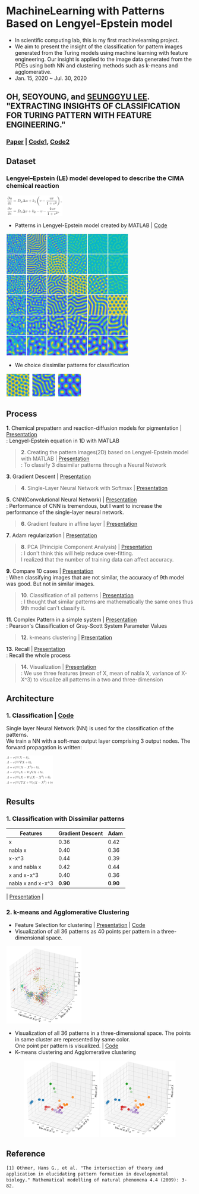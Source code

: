 # MachineLearning with Patterns Based on Lengyel-Epstein model
- In scientific computing lab, this is my first machinelearning project.  
- We aim to present the insight of the classification for pattern images generated from the Turing models using machine learning with feature engineering. Our insight is applied to the image data generated from the PDEs using both NN and clustering methods such as k-means and agglomerative.
- Jan. 15, 2020 ~ Jul. 30, 2020

## OH, SEOYOUNG, and [SEUNGGYU LEE](https://sites.google.com/view/sglee/home). "EXTRACTING INSIGHTS OF CLASSIFICATION FOR TURING PATTERN WITH FEATURE ENGINEERING."  
### [Paper](http://ksiam-editor.s3.amazonaws.com/1601252749955-jksiam-2020v24p321.pdf) | [Code1](https://github.com/OH-Seoyoung/MachineLearning_with_Patterns_Based_on_Lengyel-Epstein_model/tree/master/Classification_of_Pattern_Images), [Code2](https://github.com/OH-Seoyoung/MachineLearning_with_Patterns_Based_on_Lengyel-Epstein_model/tree/master/Clustering_with_features)  

## Dataset
### Lengyel–Epstein (LE) model developed to describe the CIMA chemical reaction

<img src="https://github.com/OH-Seoyoung/MachineLearning_with_Patterns_Based_on_Lengyel-Epstein_model/blob/master/MD_images/LE.png?raw=True" width="30%">

- Patterns in Lengyel-Epstein model created by MATLAB | [Code](https://github.com/OH-Seoyoung/MachineLearning_with_Patterns_Based_on_Lengyel-Epstein_model/tree/master/Lengyel-Epstein_patterns)  

<img src="https://github.com/OH-Seoyoung/MachineLearning_with_Patterns_Based_on_Lengyel-Epstein_model/blob/master/MD_images/pattern.jpg?raw=True" width="65%">

- We choice dissimilar patterns for classification
<img src="https://github.com/OH-Seoyoung/MachineLearning_with_Patterns_Based_on_Lengyel-Epstein_model/blob/master/MD_images/dissimilar_patterns.jpg?raw=True" width="40%">

## Process
**1**. Chemical prepattern and reaction-diffusion models for pigmentation | [Presentation](https://github.com/OH-Seoyoung/MachineLearning_with_Patterns_Based_on_Lengyel-Epstein_model/blob/master/Presentation/1.%2020200115.pdf)  
    : Lengyel-Epstein equation in 1D with MATLAB  
      
> **2**. Creating the pattern images(2D) based on Lengyel-Epstein model with MATLAB | [Presentation](https://github.com/OH-Seoyoung/MachineLearning_with_Patterns_Based_on_Lengyel-Epstein_model/blob/master/Presentation/2.%2020200212.pdf)  
    : To classify 3 dissimilar patterns through a Neural Network  
      
**3**. Gradient Descent | [Presentation](https://github.com/OH-Seoyoung/MachineLearning_with_Patterns_Based_on_Lengyel-Epstein_model/blob/master/Presentation/3.%2020200219.pdf)  
  
> **4**. Single-Layer Neural Network with Softmax | [Presentation](https://github.com/OH-Seoyoung/MachineLearning_with_Patterns_Based_on_Lengyel-Epstein_model/blob/master/Presentation/4.%2020200226.pdf)  
  
**5**. CNN(Convolutional Neural Network) | [Presentation](https://github.com/OH-Seoyoung/MachineLearning_with_Patterns_Based_on_Lengyel-Epstein_model/blob/master/Presentation/5.%2020200311.pdf)  
    : Performance of CNN is tremendous, but I want to increase the performance of the single-layer neural network.  
      
> **6**. Gradient feature in affine layer | [Presentation](https://github.com/OH-Seoyoung/MachineLearning_with_Patterns_Based_on_Lengyel-Epstein_model/blob/master/Presentation/6.%2020200315.pdf)  
  
**7**. Adam regularization | [Presentation](https://github.com/OH-Seoyoung/MachineLearning_with_Patterns_Based_on_Lengyel-Epstein_model/blob/master/Presentation/7.%2020200323.pdf)  
  
> **8**. PCA (Principle Component Analysis) | [Presentation](https://github.com/OH-Seoyoung/MachineLearning_with_Patterns_Based_on_Lengyel-Epstein_model/blob/master/Presentation/8.%2020200330.pdf)  
    : I don't think this will help reduce over-fitting.  
I realized that the number of training data can affect accuracy.  
  
**9**. Compare 10 cases | [Presentation](https://github.com/OH-Seoyoung/MachineLearning_with_Patterns_Based_on_Lengyel-Epstein_model/blob/master/Presentation/9.%2020200413.pdf)  
    : When classifying images that are not similar, the accuracy of 9th model was good. But not in similar images.  
      
> **10**. Classification of all patterns | [Presentation](https://github.com/OH-Seoyoung/MachineLearning_with_Patterns_Based_on_Lengyel-Epstein_model/blob/master/Presentation/10.%2020200427.pdf)  
    : I thought that similar patterns are mathematically the same ones thus 9th model can't classify it.  
      
**11**. Complex Pattern in a simple system | [Presentation](https://github.com/OH-Seoyoung/MachineLearning_with_Patterns_Based_on_Lengyel-Epstein_model/blob/master/Presentation/11.%2020200504.pdf)  
    : Pearson's Classification of Gray-Scott System Parameter Values  
      
> **12**. k-means clustering | [Presentation](https://github.com/OH-Seoyoung/MachineLearning_with_Patterns_Based_on_Lengyel-Epstein_model/blob/master/Presentation/12.%2020200511.pdf)  

**13**. Recall | [Presentation](https://github.com/OH-Seoyoung/MachineLearning_with_Patterns_Based_on_Lengyel-Epstein_model/blob/master/Presentation/13.%2020200708.pdf)  
    : Recall the whole process

> **14**. Visualization | [Presentation](https://github.com/OH-Seoyoung/MachineLearning_with_Patterns_Based_on_Lengyel-Epstein_model/blob/master/Presentation/14.%2020200715.pdf)  
    : We use three features (mean of X, mean of nabla X, variance of X-X^3) to visualize all patterns in a two and three-dimension

## Architecture
### 1. Classification | [Code](https://github.com/OH-Seoyoung/MachineLearning_with_Patterns_Based_on_Lengyel-Epstein_model/tree/master/Classification_of_Pattern_Images)  
Single layer Neural Network (NN) is used for the classification of the patterns.  
We train a NN with a soft-max output layer comprising 3 output nodes.
The forward propagation is written:  

<img src="https://github.com/OH-Seoyoung/MachineLearning_with_Patterns_Based_on_Lengyel-Epstein_model/blob/master/MD_images/equations.png" width="25%" height="25%">

## Results
### 1. Classification with Dissimilar patterns   
|Features|Gradient Descent|Adam|
|---|---|---|
|x|0.36|0.42|
|nabla x|0.40|0.36|
|x-x^3|0.44|0.39|
|x and nabla x|0.42|0.44|
|x and x-x^3|0.40|0.36|
|nabla x and x-x^3|**0.90**|**0.90**|  

| [Presentation](https://github.com/OH-Seoyoung/MachineLearning_with_Patterns_Based_on_Lengyel-Epstein_model/blob/master/Presentation/9.%2020200413.pdf) |

### 2. k-means and Agglomerative Clustering  
- Feature Selection for clustering | [Presentation](https://github.com/OH-Seoyoung/MachineLearning_with_Patterns_Based_on_Lengyel-Epstein_model/blob/master/Presentation/14.%2020200715.pdf) | [Code](https://github.com/OH-Seoyoung/MachineLearning_with_Patterns_Based_on_Lengyel-Epstein_model/tree/master/Visualization_with_features)
- Visualization of all 36 patterns as 40 points per pattern in a three-dimensional space.

<img src="https://github.com/OH-Seoyoung/MachineLearning_with_Patterns_Based_on_Lengyel-Epstein_model/blob/master/MD_images/vis_all.jpg?raw=True" width="40%">

- Visualization of all 36 patterns in a three-dimensional space. The points in same cluster are represented by same color.  
One point per pattern is visualized. | [Code](https://github.com/OH-Seoyoung/MachineLearning_with_Patterns_Based_on_Lengyel-Epstein_model/tree/master/Clustering_with_features) 
- K-means clustering and Agglomerative clustering

<div align="center">
<img src="https://github.com/OH-Seoyoung/MachineLearning_with_Patterns_Based_on_Lengyel-Epstein_model/blob/master/MD_images/kmeans.jpg?raw=True" width="40%">   
<img src="https://github.com/OH-Seoyoung/MachineLearning_with_Patterns_Based_on_Lengyel-Epstein_model/blob/master/MD_images/agg.jpg?raw=True" width="40%"> <br>
</div>

## Reference
```
[1] Othmer, Hans G., et al. "The intersection of theory and application in elucidating pattern formation in developmental biology." Mathematical modelling of natural phenomena 4.4 (2009): 3-82.
```
